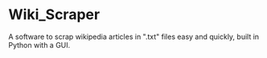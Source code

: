 # Wiki_Scraper
A software to scrap wikipedia articles in ".txt" files easy and quickly, built in Python with a GUI. 
